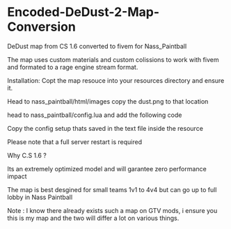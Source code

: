 # Encoded-DeDust-2-Map-Conversion
DeDust map from CS 1.6 converted to fivem for Nass_Paintball 



The map uses custom materials and custom colissions to work with fivem and formated to a rage engine stream format.

Installation:
Copt the map resouce into your resources directory and ensure it.

Head to nass_paintball/html/images
copy the dust.png to that location

head to nass_paintball/config.lua and add the following code

Copy the config setup thats saved in the text file inside the resource

Please note that a full server restart is required

Why C.S 1.6 ?

Its an extremely optimized model and will garantee zero performance impact

The map is best desgined for small teams  1v1 to 4v4 but can go up to full lobby in Nass Paintball

Note : I know there already exists such a map on GTV mods, i ensure you this is my map and the two will differ a lot on various things.
